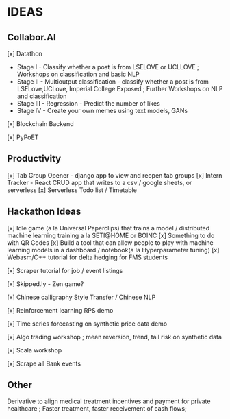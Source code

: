 # IDEAS

## Collabor.AI

[x] Datathon
+ Stage I  - Classify whether a post is from LSELOVE or  UCLLOVE ; Workshops on classification and basic NLP
+ Stage II - Multioutput classification - classify whether a post is from LSELove,UCLove, Imperial College Exposed ; Further Workshops on NLP and classification
+ Stage III - Regression - Predict the number of likes 
+ Stage IV - Create your own memes using text models, GANs

[x] Blockchain Backend

[x] PyPoET




## Productivity
[x] Tab Group Opener - django app to view and reopen tab groups
[x] Intern Tracker - React CRUD app that writes to a csv / google sheets, or serverless
[x] Serverless Todo list / Timetable

## Hackathon Ideas
[x] Idle game (a la Universal Paperclips) that trains a model / distributed machine learning training a la SETI@HOME or BOINC
[x] Something to do with QR Codes
[x] Build a tool that can allow people to play with machine learning models in a dashboard / notebook(a la Hyperparameter tuning)
[x] Webasm/C++ tutorial for delta hedging for FMS students

[x] Scraper tutorial for job / event listings

[x] Skipped.ly - Zen game?

[x] Chinese calligraphy Style Transfer / Chinese NLP 

[x] Reinforcement learning RPS demo

[x] Time series forecasting on synthetic price data demo

[x] Algo trading workshop ; mean reversion, trend, tail risk on synthetic data

[x] Scala workshop

[x] Scrape all Bank events

## Other
Derivative to align medical treatment incentives and payment for private healthcare ; Faster treatment, faster receivement of cash flows;



